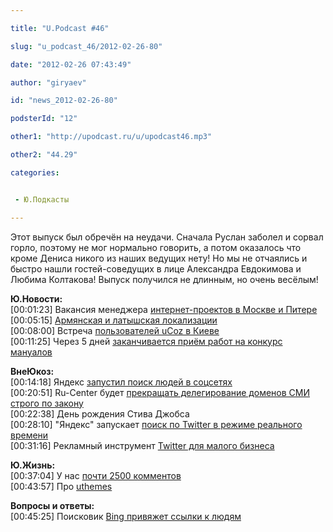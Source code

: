 ```yaml
---

title: "U.Podcast #46"

slug: "u_podcast_46/2012-02-26-80"

date: "2012-02-26 07:43:49"

author: "giryaev"

id: "news_2012-02-26-80"

podsterId: "12"

other1: "http://upodcast.ru/u/upodcast46.mp3"

other2: "44.29"

categories:


 - Ю.Подкасты

---
```

Этот выпуск был обречён на неудачи. Сначала Руслан заболел и сорвал горло, поэтому не мог нормально говорить, а потом оказалось что кроме Дениса никого из наших ведущих нету! Но мы не отчаялись и быстро нашли гостей-соведущих в лице Александра Евдокимова и Любима Колтакова! Выпуск получился не длинным, но очень весёлым!  
  
**Ю.Новости:**  
\[00:01:23\] Вакансия менеджера [интернет-проектов в Москве и Питере](http://moikrug.ru/vacancies/718961832/ "http://moikrug.ru/vacancies/718961832/")  
\[00:05:15\] [Армянская и латышская локализации](https://twitter.com/#!/ucoz_ru/status/171502590876598272 "https://twitter.com/#!/ucoz_ru/status/171502590876598272")  
\[00:08:00\] Встреча [пользователей uCoz в Киеве](http://forum.ucoz.ru/forum/2-39004-1 "http://forum.ucoz.ru/forum/2-39004-1")  
\[00:11:25\] Через 5 дней [заканчивается приём работ на конкурс мануалов](http://manual.ucoz.net/ "http://manual.ucoz.net/")  
  
**ВнеЮкоз:**  
\[00:14:18\] Яндекс [запустил поиск людей в соцсетях](http://lenta.ru/news/2012/02/20/yadossier/ "http://lenta.ru/news/2012/02/20/yadossier/")  
\[00:20:51\] Ru-Center будет [прекращать делегирование доменов СМИ строго по закону](http://digit.ru/internet/20120224/389530900.html "http://digit.ru/internet/20120224/389530900.html")  
\[00:22:38\] День рождения Стива Джобса  
\[00:28:10\] "Яндекс" запускает [поиск по Twitter в режиме реального времени](http://digit.ru/internet/20120221/389445319.html "http://digit.ru/internet/20120221/389445319.html")  
\[00:31:16\] Рекламный инструмент [Twitter для малого бизнеса](http://digit.ru/internet/20120217/389352919.html "http://digit.ru/internet/20120217/389352919.html")  
  
**Ю.Жизнь:**  
\[00:37:04\] У нас [почти 2500 комментов](http://salikov.net/sc/20120225-65u-44kb.jpg "http://salikov.net/sc/20120225-65u-44kb.jpg")  
\[00:43:57\] Про [uthemes](http://uthemes.ru/ "http://uthemes.ru/")  
  
**Вопросы и ответы:**  
\[00:45:25\] Поисковик [Bing привяжет ссылки к людям](http://lenta.ru/news/2012/02/23/bing/ "http://lenta.ru/news/2012/02/23/bing/")